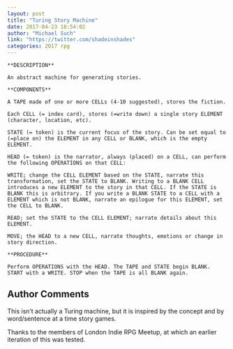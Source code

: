 ```yaml
---
layout: post
title: "Turing Story Machine"
date: 2017-04-23 18:54:02
author: "Michael Such"
link: "https://twitter.com/shadeinshades"
categories: 2017 rpg
---
```

```
**DESCRIPTION**

An abstract machine for generating stories.

**COMPONENTS**

A TAPE made of one or more CELLs (4-10 suggested), stores the fiction.

Each CELL (= index card), stores (=write down) a single story ELEMENT (character, location, etc). 

STATE (= token) is the current focus of the story. Can be set equal to (=place on) the ELEMENT in any CELL or BLANK, which is the empty ELEMENT.

HEAD (= token) is the narrator, always (placed) on a CELL, can perform the following OPERATIONS on that CELL: 

WRITE; change the CELL ELEMENT based on the STATE, narrate this transformation, set the STATE to BLANK. Writing to a BLANK CELL introduces a new ELEMENT to the story in that CELL. If the STATE is BLANK this is arbitrary. If you write a BLANK STATE to a CELL with a ELEMENT which is not BLANK, narrate an epilogue for this ELEMENT, set the CELL to BLANK.

READ; set the STATE to the CELL ELEMENT; narrate details about this ELEMENT.

MOVE; the HEAD to a new CELL, narrate thoughts, emotions or change in story direction.

**PROCEDURE**

Perform OPERATIONS with the HEAD. The TAPE and STATE begin BLANK. START with a WRITE. STOP when the TAPE is all BLANK again.
```
## Author Comments 

This isn’t actually a Turing machine, but it is inspired by the concept and by word/sentence at a time story games.

Thanks to the members of London Indie RPG Meetup, at which an earlier iteration of this was tested. 
